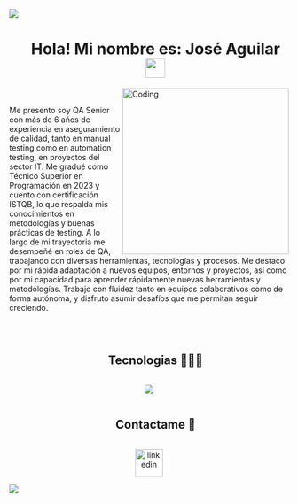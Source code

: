 
<!--horizontal divider(gradiant)-->
<img src="https://user-images.githubusercontent.com/73097560/115834477-dbab4500-a447-11eb-908a-139a6edaec5c.gif">

<!--h1 without bottom border-->
<div id="user-content-toc">
  <ul align="center">
    <summary><h1 align="center"><b>Hola! Mi nombre es: José Aguilar</b><img src="https://media.giphy.com/media/hvRJCLFzcasrR4ia7z/giphy.gif" width="35"></h1></summary>
  </ul>
<img align="right" alt="Coding" width="300" src="https://i.pinimg.com/originals/81/17/8b/81178b47a8598f0c81c4799f2cdd4057.gif">
  <br>
  <p align="left">   Me presento soy QA Senior con más de 6 años de experiencia en aseguramiento de calidad, tanto en manual testing como en automation testing, en proyectos del sector IT. Me gradué como Técnico Superior en Programación en 2023 y cuento con certificación ISTQB, lo que respalda mis conocimientos en metodologías y buenas prácticas de testing. A lo largo de mi trayectoria me desempeñé en roles de QA, trabajando con diversas herramientas, tecnologías y procesos. Me destaco por mi rápida adaptación a nuevos equipos, entornos y proyectos, así como por mi capacidad para aprender rápidamente nuevas herramientas y metodologías. Trabajo con fluidez tanto en equipos colaborativos como de forma autónoma, y disfruto asumir desafíos que me permitan seguir creciendo.</p>
  <br>
<!--h1 without bottom border-->
<div id="user-content-toc">
  <ul align="center">
    <summary><h2 style="display: inline-block">Tecnologias 👨🏻‍💻</h2></summary>
  </ul>
</div>

<!--tech stack icons-->
<p align="center">
    <img src="https://skillicons.dev/icons?i=cypress,selenium,html,css,postman,postgres,figma,github,java,js,mongodb,mysql,vscode,discord,windows,grafana,gherkin,eclipse,bootstrap,azure&perline=14" />
</p>


<!-- Connect with me -->
<!--h2 without bottom border-->
<div id="user-content-toc">
  <ul align="center">
    <summary><h2 style="display: inline-block">Contactame 🤝</h2></summary>
  </ul>
</div>

<!--icons and links-->
<p align="center">
<a href="https://www.linkedin.com/in/jose-karlos/" target="blank"><img align="center" src="https://user-images.githubusercontent.com/88904952/234979284-68c11d7f-1acc-4f0c-ac78-044e1037d7b0.png" alt="linkedin" height="50" width="50" /></a>  
</p>

<!--horizontal divider(gradiant)-->
<img src="https://user-images.githubusercontent.com/73097560/115834477-dbab4500-a447-11eb-908a-139a6edaec5c.gif">
